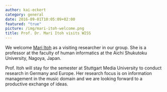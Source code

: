 ```yaml
---
author: kai-eckert
category: general
date: 2016-09-01T10:05:09+02:00
featured: "true"
picture: /img/mari-itoh-welcome.png
title: Prof. Dr. Mari Itoh visits WISS
---
```

We welcome [Mari Itoh](/people/mari-itoh) as a visiting researcher in our group. She is a professor at the faculty of human informatics at the Aichi Shukutoku University, Nagoya, Japan.
<!--more-->
Prof. Itoh will stay for the semester at Stuttgart Media University to conduct research in Germany and Europe. Her research focus is on information management in the music domain and we are looking forward to a productive exchange of ideas.
